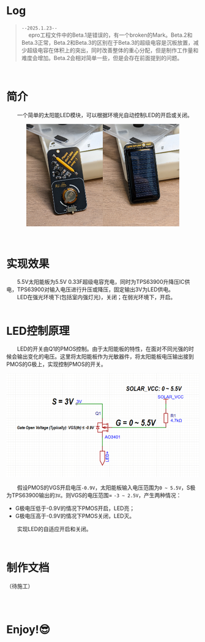 # Log
>
>
>
>`--2025.1.23--`<br>
&emsp; epro工程文件中的Beta.1是错误的，有一个broken的Mark。Beta.2和Beta.3正常，Beta.2和Beta.3的区别在于Beta.3的超级电容是沉板放置，减少超级电容在体积上的突出，同时改善整体的重心分配，但是制作工作量和难度会增加。Beta.2会相对简单一些，但是会存在前面提到的问题。

<br>

# 简介
&emsp;&emsp;一个简单的太阳能LED模块，可以根据环境光自动控制LED的开启或关闭。
<br>
<center class="half">
  <img title="front" src="images/show9.jpg" width = "200"/><img title="rear" src="images/show10.jpg" width = "200"/>
</center>
<br>
<br>

# 实现效果
&emsp;&emsp;5.5V太阳能板为5.5V 0.33F超级电容充电，同时为TPS63900升降压IC供电，TPS63900对输入电压进行升压或降压，固定输出3V为LED供电。
<br>
&emsp;&emsp;LED在强光环境下(包括室内强灯光)，关闭；在弱光环境下，开启。
<br>
<br>

# LED控制原理
&emsp;&emsp;LED的开关由Q1的PMOS控制。由于太阳能板的特性，在面对不同光强的时候会输出变化的电压。这里将太阳能板作为光敏器件，将太阳能板电压输出接到PMOS的G极上，实现控制PMOS的开关。


![](images/pmos_opening_condition.png)
<br>

&emsp;&emsp;假设PMOS的VGS开启电压`-0.9V`，太阳能板输入电压范围为`0 ~ 5.5V`，S极为TPS63900输出的`3V`。则VGS的电压范围= `-3 ~ 2.5V`，产生两种情况：
&emsp;
+ G极电压低于-0.9V的情况下PMOS开启，LED亮；
+ G极电压高于-0.9V的情况下PMOS关闭，LED灭。


&emsp;&emsp;实现LED的自适应开启和关闭。

<br>

# 制作文档
（待施工）

<br>
<br>

# Enjoy!😎




